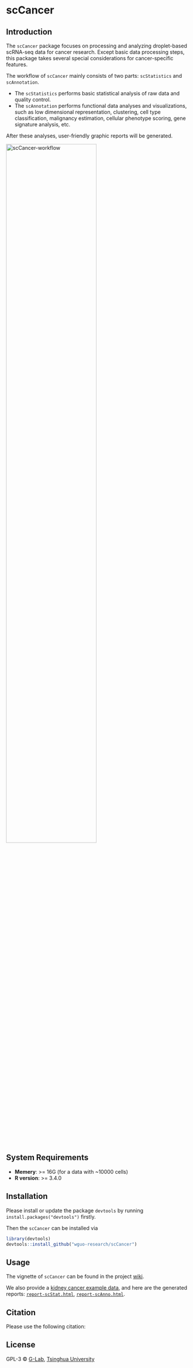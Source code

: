 # scCancer

## Introduction

The `scCancer` package focuses on processing and analyzing droplet-based scRNA-seq data for cancer research. Except basic data processing steps, this package takes several special considerations for cancer-specific features.

The workflow of  `scCancer` mainly consists of two parts: `scStatistics` and `scAnnotation`.
* The `scStatistics` performs basic statistical analysis of raw data and quality control.
* The `scAnnotation` performs functional data analyses and visualizations, such as low dimensional representation, clustering, cell type classification, malignancy estimation, cellular phenotype scoring, gene signature analysis, etc.

After these analyses, user-friendly graphic reports will be generated.

<img src="http://lifeome.net/software/sccancer/scCancer-workflow.png" width="70%" alt="scCancer-workflow" align=center>

## System Requirements

* **Memery**:  >= 16G  (for a data with ~10000 cells)
* **R version**: >= 3.4.0 

## Installation

Please install or update the package `devtools` by running `install.packages("devtools")` firstly. 

Then the `scCancer` can be installed via

```R
library(devtools)
devtools::install_github("wguo-research/scCancer")
```

## Usage

The vignette of `scCancer` can be found in the project [wiki](https://github.com/wguo-research/scCancer/wiki/scCancer-vignettes).

We also provide a [kidney cancer example data](http://lifeome.net/software/sccancer/KC-example.zip), and here are the generated reports: [`report-scStat.html`](http://lifeome.net/software/sccancer/KC-example-results/report-scStat.html), [`report-scAnno.html`](http://lifeome.net/software/sccancer/KC-example-results/report-scAnno.html).


## Citation
Please use the following citation:

## License

GPL-3   &copy; [G-Lab](http://lifeome.net/glab/jgu/), [Tsinghua University](http://www.tsinghua.edu.cn)